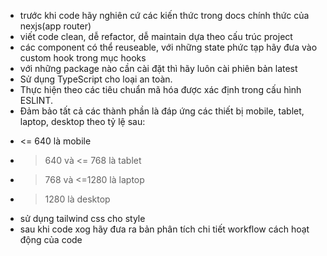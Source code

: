 - trước khi code hãy nghiên cứ các kiến thức trong docs chính thức của nexjs(app router)
- viết code clean, dễ refactor, dễ maintain dựa theo cấu trúc project
- các component có thể reuseable, với những state phức tạp hãy đưa vào custom hook trong mục hooks
- với những package nào cần cài đặt thì hãy luôn cài phiên bản latest
- Sử dụng TypeScript cho loại an toàn.
- Thực hiện theo các tiêu chuẩn mã hóa được xác định trong cấu hình ESLINT.
- Đảm bảo tất cả các thành phần là đáp ứng các thiết bị mobile, tablet, laptop, desktop theo tỷ lệ sau:

* <= 640 là mobile
* > 640 và <= 768 là tablet
* > 768 và <=1280 là laptop
* > 1280 là desktop

- sử dụng tailwind css cho style
- sau khi code xog hãy đưa ra bản phân tích chi tiết workflow cách hoạt động của code
